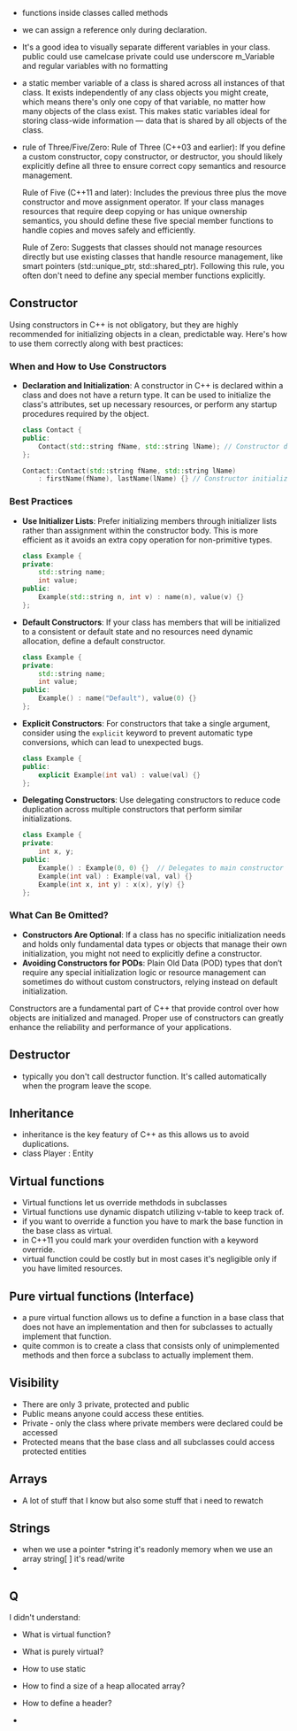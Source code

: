 - functions inside classes called methods
- we can assign a reference only during declaration.
- It's a good idea to visually separate different variables in your class.
    public could use camelcase
    private could use underscore m_Variable and
    regular variables with no formatting
- a static member variable of a class is shared across all instances of that class.
    It exists independently of any class objects you might create, which means there's only one copy of that variable, no matter how many objects of the class exist. This makes static variables ideal for storing class-wide information — data that is shared by all objects of the class.
- rule of Three/Five/Zero:
    Rule of Three (C++03 and earlier): If you define a custom constructor, copy constructor, or destructor, you should likely explicitly define all three to ensure correct copy semantics and resource management.

    Rule of Five (C++11 and later): Includes the previous three plus the move constructor and move assignment operator. If your class manages resources that require deep copying or has unique ownership semantics, you should define these five special member functions to handle copies and moves safely and efficiently.

    Rule of Zero: Suggests that classes should not manage resources directly but use existing classes that handle resource management, like smart pointers (std::unique_ptr, std::shared_ptr). Following this rule, you often don't need to define any special member functions explicitly.

## Constructor
Using constructors in C++ is not obligatory, but they are highly recommended for initializing objects in a clean, predictable way. Here's how to use them correctly along with best practices:

### When and How to Use Constructors
- **Declaration and Initialization**: A constructor in C++ is declared within a class and does not have a return type. It can be used to initialize the class's attributes, set up necessary resources, or perform any startup procedures required by the object.

  ```cpp
  class Contact {
  public:
      Contact(std::string fName, std::string lName); // Constructor declaration
  };

  Contact::Contact(std::string fName, std::string lName)
      : firstName(fName), lastName(lName) {} // Constructor initialization using an initializer list
  ```

### Best Practices
- **Use Initializer Lists**: Prefer initializing members through initializer lists rather than assignment within the constructor body. This is more efficient as it avoids an extra copy operation for non-primitive types.

  ```cpp
  class Example {
  private:
      std::string name;
      int value;
  public:
      Example(std::string n, int v) : name(n), value(v) {}
  };
  ```

- **Default Constructors**: If your class has members that will be initialized to a consistent or default state and no resources need dynamic allocation, define a default constructor.

  ```cpp
  class Example {
  private:
      std::string name;
      int value;
  public:
      Example() : name("Default"), value(0) {}
  };
  ```

- **Explicit Constructors**: For constructors that take a single argument, consider using the `explicit` keyword to prevent automatic type conversions, which can lead to unexpected bugs.

  ```cpp
  class Example {
  public:
      explicit Example(int val) : value(val) {}
  };
  ```

- **Delegating Constructors**: Use delegating constructors to reduce code duplication across multiple constructors that perform similar initializations.

  ```cpp
  class Example {
  private:
      int x, y;
  public:
      Example() : Example(0, 0) {}  // Delegates to main constructor
      Example(int val) : Example(val, val) {}
      Example(int x, int y) : x(x), y(y) {}
  };
  ```

### What Can Be Omitted?
- **Constructors Are Optional**: If a class has no specific initialization needs and holds only fundamental data types or objects that manage their own initialization, you might not need to explicitly define a constructor.
- **Avoiding Constructors for PODs**: Plain Old Data (POD) types that don’t require any special initialization logic or resource management can sometimes do without custom constructors, relying instead on default initialization.

Constructors are a fundamental part of C++ that provide control over how objects are initialized and managed. Proper use of constructors can greatly enhance the reliability and performance of your applications.

## Destructor
- typically you don't call destructor function. It's called automatically when the program leave the scope.


## Inheritance
- inheritance is the key featury of C++ as this allows us to avoid duplications.
- class Player : Entity

## Virtual functions
- Virtual functions let us override methdods in subclasses
- Virtual functions use dynamic dispatch utilizing v-table to keep track of.
- if you want to override a function you have to mark the base function in the base class as virtual.
- in C++11 you could mark your overdiden function with a keyword override.
- virtual function could be costly but in most cases it's negligible only if you have limited resources.

## Pure virtual functions (Interface)
- a pure virtual function allows us to define a function in a base class that does not have an implementation and then for subclasses to actually implement that function.
- quite common is to create a class that consists only of unimplemented methods and then force a subclass to actually implement them.

## Visibility
- There are only 3  private, protected and public
- Public means anyone could access these entities.
- Private - only the class where private members were declared could be accessed
- Protected means that the base class and all subclasses could access protected entities

## Arrays
- A lot of stuff that I know but also some stuff that i need to rewatch

## Strings
- when we use a pointer *string it's readonly memory when we use an array string[ ] it's read/write
-





## Q
I didn't understand:
- What is virtual function?
- What is purely virtual?
- How to use static
- How to find a size of a heap allocated array?



- How to define a header?
-
